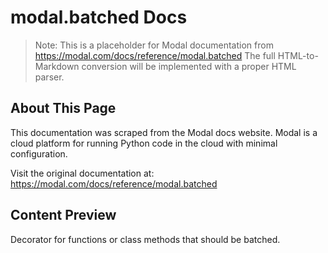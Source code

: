 # modal.batched Docs

> Note: This is a placeholder for Modal documentation from https://modal.com/docs/reference/modal.batched
> The full HTML-to-Markdown conversion will be implemented with a proper HTML parser.

## About This Page

This documentation was scraped from the Modal docs website. Modal is a cloud platform for running Python code in the cloud with minimal configuration.

Visit the original documentation at: https://modal.com/docs/reference/modal.batched

## Content Preview

Decorator for functions or class methods that should be batched.

